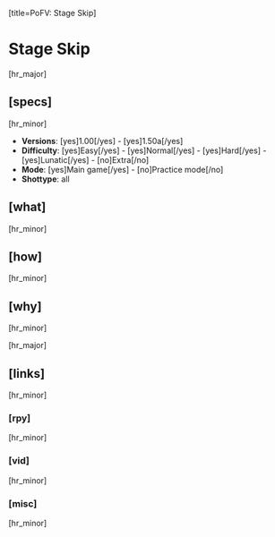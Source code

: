 [title=PoFV: Stage Skip]  
# Stage Skip
  
[hr_major]  
## [specs]  
[hr_minor]

* **Versions**: [yes]1.00[/yes] - [yes]1.50a[/yes]
* **Difficulty**: [yes]Easy[/yes] - [yes]Normal[/yes] - [yes]Hard[/yes] - [yes]Lunatic[/yes] - [no]Extra[/no]
* **Mode**: [yes]Main game[/yes] - [no]Practice mode[/no]
* **Shottype**: all


## [what]
[hr_minor]



## [how]
[hr_minor]


## [why]
[hr_minor]





[hr_major]
## [links]
[hr_minor]
### [rpy]
[hr_minor]
### [vid]
[hr_minor]
### [misc]
[hr_minor]
